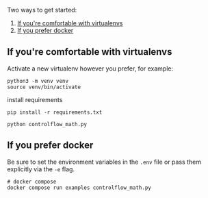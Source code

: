 Two ways to get started:

1. [If you're comfortable with virtualenvs](#if-youre-comfortable-with-virtualenvs)
2. [If you prefer docker](#if-you-prefer-docker)

## If you're comfortable with virtualenvs

Activate a new virtualenv however you prefer, for example:

```
python3 -m venv venv
source venv/bin/activate
```

install requirements

```
pip install -r requirements.txt
```

```
python controlflow_math.py
```

## If you prefer docker

Be sure to set the environment variables in the `.env` file or pass them explicitly via the `-e` flag.

```
# docker compose
docker compose run examples controlflow_math.py
```
